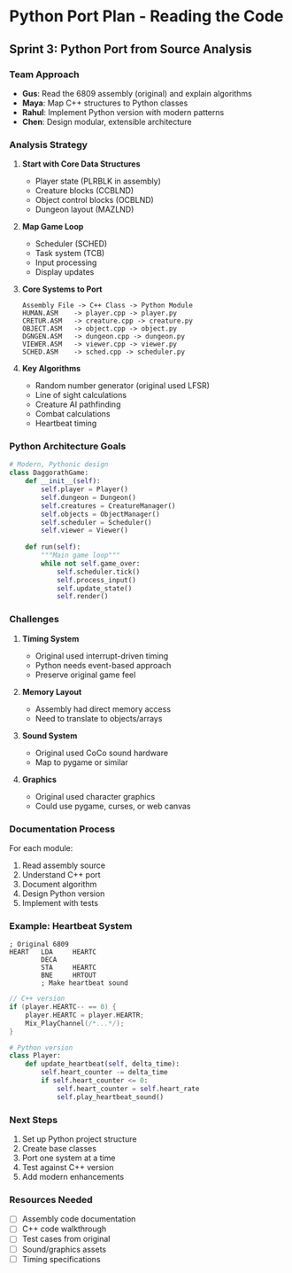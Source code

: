 # Python Port Plan - Reading the Code

## Sprint 3: Python Port from Source Analysis

### Team Approach
- **Gus**: Read the 6809 assembly (original) and explain algorithms  
- **Maya**: Map C++ structures to Python classes
- **Rahul**: Implement Python version with modern patterns
- **Chen**: Design modular, extensible architecture

### Analysis Strategy

1. **Start with Core Data Structures**
   - Player state (PLRBLK in assembly)
   - Creature blocks (CCBLND)
   - Object control blocks (OCBLND)
   - Dungeon layout (MAZLND)

2. **Map Game Loop**
   - Scheduler (SCHED)
   - Task system (TCB)
   - Input processing
   - Display updates

3. **Core Systems to Port**
   ```
   Assembly File -> C++ Class -> Python Module
   HUMAN.ASM    -> player.cpp -> player.py
   CRETUR.ASM   -> creature.cpp -> creature.py
   OBJECT.ASM   -> object.cpp -> object.py
   DGNGEN.ASM   -> dungeon.cpp -> dungeon.py
   VIEWER.ASM   -> viewer.cpp -> viewer.py
   SCHED.ASM    -> sched.cpp -> scheduler.py
   ```

4. **Key Algorithms**
   - Random number generator (original used LFSR)
   - Line of sight calculations
   - Creature AI pathfinding
   - Combat calculations
   - Heartbeat timing

### Python Architecture Goals

```python
# Modern, Pythonic design
class DaggorathGame:
    def __init__(self):
        self.player = Player()
        self.dungeon = Dungeon()
        self.creatures = CreatureManager()
        self.objects = ObjectManager()
        self.scheduler = Scheduler()
        self.viewer = Viewer()
        
    def run(self):
        """Main game loop"""
        while not self.game_over:
            self.scheduler.tick()
            self.process_input()
            self.update_state()
            self.render()
```

### Challenges

1. **Timing System**
   - Original used interrupt-driven timing
   - Python needs event-based approach
   - Preserve original game feel

2. **Memory Layout**
   - Assembly had direct memory access
   - Need to translate to objects/arrays

3. **Sound System**
   - Original used CoCo sound hardware
   - Map to pygame or similar

4. **Graphics**
   - Original used character graphics
   - Could use pygame, curses, or web canvas

### Documentation Process

For each module:
1. Read assembly source
2. Understand C++ port
3. Document algorithm
4. Design Python version
5. Implement with tests

### Example: Heartbeat System

```assembly
; Original 6809
HEART   LDA     HEARTC
        DECA
        STA     HEARTC
        BNE     HRTOUT
        ; Make heartbeat sound
```

```cpp
// C++ version
if (player.HEARTC-- == 0) {
    player.HEARTC = player.HEARTR;
    Mix_PlayChannel(/*...*/);
}
```

```python
# Python version
class Player:
    def update_heartbeat(self, delta_time):
        self.heart_counter -= delta_time
        if self.heart_counter <= 0:
            self.heart_counter = self.heart_rate
            self.play_heartbeat_sound()
```

### Next Steps

1. Set up Python project structure
2. Create base classes
3. Port one system at a time
4. Test against C++ version
5. Add modern enhancements

### Resources Needed

- [ ] Assembly code documentation
- [ ] C++ code walkthrough
- [ ] Test cases from original
- [ ] Sound/graphics assets
- [ ] Timing specifications